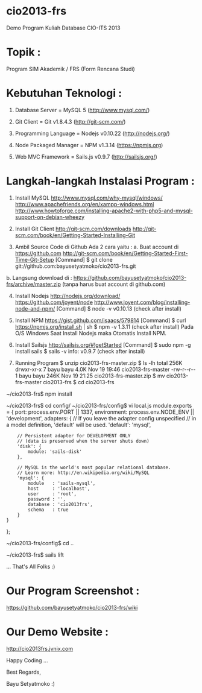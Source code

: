 cio2013-frs
===========
Demo Program Kuliah Database CIO-ITS 2013

Topik :
=======
Program SIM Akademik / FRS (Form Rencana Studi)

Kebutuhan Teknologi :
=====================
01. Database Server = MySQL 5 (http://www.mysql.com/)

02. Git Client = Git v1.8.4.3 (http://git-scm.com/)  

03. Programming Language = Nodejs v0.10.22 (http://nodejs.org/)

04. Node Packaged Manager = NPM v1.3.14 (https://npmjs.org)

05. Web MVC Framework = Sails.js v0.9.7 (http://sailsjs.org/)

Langkah-langkah Instalasi Program :
===================================
01. Install MySQL 
http://www.mysql.com/why-mysql/windows/
http://www.apachefriends.org/en/xampp-windows.html
http://www.howtoforge.com/installing-apache2-with-php5-and-mysql-support-on-debian-wheezy

02. Install Git Client
http://git-scm.com/downloads
http://git-scm.com/book/en/Getting-Started-Installing-Git

03. Ambil Source Code di Github
Ada 2 cara yaitu :
a.
Buat account di https://github.com
http://git-scm.com/book/en/Getting-Started-First-Time-Git-Setup
[Command] 
$ git clone git://github.com:bayusetyatmoko/cio2013-frs.git

b.
Langsung download di : 
https://github.com/bayusetyatmoko/cio2013-frs/archive/master.zip
(tanpa harus buat account di github.com)

04. Install Nodejs
http://nodejs.org/download/
https://github.com/joyent/node
http://www.joyent.com/blog/installing-node-and-npm/
[Command]
$ node -v
v0.10.13
(check after install)

05. Install NPM
https://gist.github.com/isaacs/579814
[Command]
$ curl https://npmjs.org/install.sh | sh
$ npm -v
1.3.11
(check after install)
Pada O/S Windows Saat Install Nodejs maka Otomatis Install NPM.

06. Install Sailsjs
http://sailsjs.org/#!getStarted
[Command]
$ sudo npm -g install sails
$ sails -v
info: v0.9.7
(check after install)

07. Running Program
$ unzip cio2013-frs-master.zip
$ ls -lh
total 256K
drwxr-xr-x 7 bayu bayu 4.0K Nov 19 19:46 cio2013-frs-master
-rw-r--r-- 1 bayu bayu 246K Nov 19 21:25 cio2013-frs-master.zip
$ mv cio2013-frs-master cio2013-frs
$ cd cio2013-frs

~/cio2013-frs$ npm install

~/cio2013-frs$ cd config/
~/cio2013-frs/config$ vi local.js
module.exports = {
  port: process.env.PORT || 1337,
  environment: process.env.NODE_ENV || 'development',
	adapters: {
		// If you leave the adapter config unspecified 
		// in a model definition, 'default' will be used.
		'default': 'mysql',

		// Persistent adapter for DEVELOPMENT ONLY
		// (data is preserved when the server shuts down)
		'disk': {
			module: 'sails-disk'
		},
		
		// MySQL is the world's most popular relational database.
		// Learn more: http://en.wikipedia.org/wiki/MySQL
		'mysql': {
			module   : 'sails-mysql',
			host     : 'localhost',
			user     : 'root',
			password : '',
			database : 'cio2013frs',
			schema   : true
		}
	}
};

~/cio2013-frs/config$ cd ..

~/cio2013-frs$ sails lift

... That's All Folks :)


Our Program Screenshot : 
========================
https://github.com/bayusetyatmoko/cio2013-frs/wiki

Our Demo Website :
==================
http://cio2013frs.jvnix.com

Happy Coding ...

Best Regards,

Bayu Setyatmoko :)
